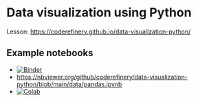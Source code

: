 # Data visualization using Python

Lesson: https://coderefinery.github.io/data-visualization-python/


## Example notebooks

- [![Binder](https://beta.mybinder.org/badge.svg)](https://mybinder.org/v2/gh/coderefinery/data-visualization-python/HEAD?labpath=data%2Fpandas.ipynb)
- https://nbviewer.org/github/coderefinery/data-visualization-python/blob/main/data/pandas.ipynb
- [![Colab](https://colab.research.google.com/assets/colab-badge.svg)](https://colab.research.google.com/github/coderefinery/data-visualization-python/blob/main/data/pandas.ipynb)
